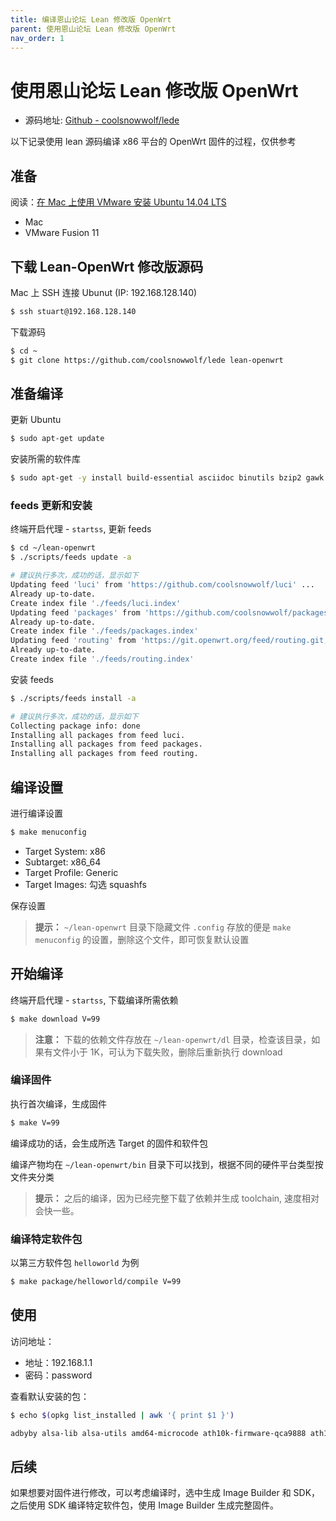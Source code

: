 ```yaml
---
title: 编译恩山论坛 Lean 修改版 OpenWrt
parent: 使用恩山论坛 Lean 修改版 OpenWrt
nav_order: 1
---
```


# 使用恩山论坛 Lean 修改版 OpenWrt

* 源码地址: [Github - coolsnowwolf/lede](https://github.com/coolsnowwolf/lede)

以下记录使用 lean 源码编译 x86 平台的 OpenWrt 固件的过程，仅供参考

## 准备

阅读：[在 Mac 上使用 VMware 安装 Ubuntu 14.04 LTS](https://stuarthua.github.io/oh-my-openwrt/mac-vmware-install-ubuntu.html)

* Mac
* VMware Fusion 11

## 下载 Lean-OpenWrt 修改版源码

Mac 上 SSH 连接 Ubunut (IP: 192.168.128.140)

```bash
$ ssh stuart@192.168.128.140
```

下载源码

```bash
$ cd ~
$ git clone https://github.com/coolsnowwolf/lede lean-openwrt
```

## 准备编译

更新 Ubuntu

```bash
$ sudo apt-get update
```

安装所需的软件库

```bash
$ sudo apt-get -y install build-essential asciidoc binutils bzip2 gawk gettext git libncurses5-dev libz-dev patch unzip zlib1g-dev lib32gcc1 libc6-dev-i386 subversion flex uglifyjs git-core gcc-multilib p7zip p7zip-full msmtp libssl-dev texinfo libglib2.0-dev xmlto qemu-utils upx libelf-dev autoconf automake libtool autopoint
```

### feeds 更新和安装

终端开启代理 - `startss`, 更新 feeds

```bash
$ cd ~/lean-openwrt
$ ./scripts/feeds update -a

# 建议执行多次，成功的话，显示如下
Updating feed 'luci' from 'https://github.com/coolsnowwolf/luci' ...
Already up-to-date.
Create index file './feeds/luci.index'
Updating feed 'packages' from 'https://github.com/coolsnowwolf/packages' ...
Already up-to-date.
Create index file './feeds/packages.index'
Updating feed 'routing' from 'https://git.openwrt.org/feed/routing.git;openwrt-18.06' ...
Already up-to-date.
Create index file './feeds/routing.index'
```

安装 feeds

```bash
$ ./scripts/feeds install -a

# 建议执行多次，成功的话，显示如下
Collecting package info: done
Installing all packages from feed luci.
Installing all packages from feed packages.
Installing all packages from feed routing.
```

## 编译设置

进行编译设置

```bash
$ make menuconfig
```

* Target System: x86
* Subtarget: x86_64
* Target Profile: Generic
* Target Images: 勾选 squashfs

保存设置

> **提示：** `~/lean-openwrt` 目录下隐藏文件 `.config` 存放的便是 `make menuconfig` 的设置，删除这个文件，即可恢复默认设置

## 开始编译

终端开启代理 - `startss`, 下载编译所需依赖

```bash
$ make download V=99
```

> **注意：** 下载的依赖文件存放在 `~/lean-openwrt/dl` 目录，检查该目录，如果有文件小于 1K，可认为下载失败，删除后重新执行 download

### 编译固件

执行首次编译，生成固件

```bash
$ make V=99
```

编译成功的话，会生成所选 Target 的固件和软件包

编译产物均在 `~/lean-openwrt/bin` 目录下可以找到，根据不同的硬件平台类型按文件夹分类

> **提示：** 之后的编译，因为已经完整下载了依赖并生成 toolchain, 速度相对会快一些。

### 编译特定软件包

以第三方软件包 `helloworld` 为例

```bash
$ make package/helloworld/compile V=99
```

## 使用

访问地址：

* 地址：192.168.1.1
* 密码：password

查看默认安装的包：

```bash
$ echo $(opkg list_installed | awk '{ print $1 }')

adbyby alsa-lib alsa-utils amd64-microcode ath10k-firmware-qca9888 ath10k-firmware-qca988x ath10k-firmware-qca9984 ath9k-htc-firmware autocore automount autosamba base-files bash bc block-mount bnx2-firmware brcmfmac-firmware-43602a1-pcie busybox ca-certificates coremark coreutils coreutils-base64 coreutils-nohup ddns-scripts ddns-scripts_aliyun default-settings dnsmasq-full dropbear e2fsprogs etherwake ethtool fdisk firewall fstools fwtool hostapd-common htop intel-microcode ip-full ipset iptables iptables-mod-conntrack-extra iptables-mod-fullconenat iptables-mod-ipopt iptables-mod-ipsec iptables-mod-tproxy iw iwinfo jshn jsonfilter kernel kmod-ac97 kmod-asn1-decoder kmod-ath kmod-ath10k kmod-ath5k kmod-ath9k kmod-ath9k-common kmod-ath9k-htc kmod-bnx2 kmod-bonding kmod-button-hotplug kmod-cfg80211 kmod-crypto-acompress kmod-crypto-aead kmod-crypto-authenc kmod-crypto-cbc kmod-crypto-crc32c kmod-crypto-deflate kmod-crypto-des kmod-crypto-ecb kmod-crypto-echainiv kmod-crypto-hash kmod-crypto-hmac kmod-crypto-iv kmod-crypto-manager kmod-crypto-md5 kmod-crypto-null kmod-crypto-pcompress kmod-crypto-rng kmod-crypto-sha1 kmod-crypto-sha256 kmod-crypto-wq kmod-e1000 kmod-e1000e kmod-fs-exfat kmod-fs-ext4 kmod-fs-vfat kmod-fuse kmod-gre kmod-hid kmod-hid-generic kmod-hwmon-core kmod-i2c-algo-bit kmod-i2c-core kmod-i40e kmod-i40evf kmod-ifb kmod-igb kmod-igbvf kmod-input-core kmod-input-evdev kmod-ip6tables kmod-ipsec kmod-ipsec4 kmod-ipsec6 kmod-ipt-conntrack kmod-ipt-conntrack-extra kmod-ipt-core kmod-ipt-fullconenat kmod-ipt-ipopt kmod-ipt-ipsec kmod-ipt-ipset kmod-ipt-nat kmod-ipt-offload kmod-ipt-raw kmod-ipt-tproxy kmod-iptunnel kmod-iptunnel4 kmod-iptunnel6 kmod-ixgbe kmod-lib-crc-ccitt kmod-lib-crc16 kmod-lib-textsearch kmod-lib-zlib-deflate kmod-lib-zlib-inflate kmod-libphy kmod-mac80211 kmod-mdio kmod-mii kmod-mppe kmod-nf-conntrack kmod-nf-conntrack-netlink kmod-nf-conntrack6 kmod-nf-flow kmod-nf-ipt kmod-nf-ipt6 kmod-nf-nat kmod-nf-nathelper kmod-nf-nathelper-extra kmod-nf-reject kmod-nf-reject6 kmod-nfnetlink kmod-nls-base kmod-nls-cp437 kmod-nls-iso8859-1 kmod-nls-utf8 kmod-pcnet32 kmod-phy-realtek kmod-ppp kmod-pppoe kmod-pppox kmod-pps kmod-ptp kmod-r8169 kmod-regmap-core kmod-rt2800-lib kmod-rt2800-usb kmod-rt2x00-lib kmod-rt2x00-usb kmod-sched-cake kmod-sched-core kmod-scsi-core kmod-slhc kmod-sound-core kmod-sound-hda-codec-realtek kmod-sound-hda-codec-via kmod-sound-hda-core kmod-sound-mpu401 kmod-sound-via82xx kmod-tcp-bbr kmod-tulip kmod-tun kmod-usb-audio kmod-usb-core kmod-usb-hid kmod-usb-net kmod-usb-net-asix kmod-usb-net-asix-ax88179 kmod-usb-net-rtl8150 kmod-usb-net-rtl8152 kmod-usb-printer kmod-usb-storage kmod-usb-storage-extras kmod-vmxnet3 libblkid libblobmsg-json libc libcares libcomerr libelf libev libext2fs libf2fs libfdisk libgcc libgmp libip4tc libip6tc libipset libiwinfo libiwinfo-lua libjson-c libjson-script liblua liblucihttp liblucihttp-lua libmbedtls libminiupnpc libmnl libnatpmp libncurses libnl-tiny libopenssl libpcre libpthread libreadline librt libsensors libsmartcols libsodium libss libstdcpp libsysfs libubox libubus libubus-lua libuci libuclient libustream-openssl libuuid libxtables lm-sensors logd lua luci luci-app-accesscontrol luci-app-adbyby-plus luci-app-arpbind luci-app-autoreboot luci-app-ddns luci-app-filetransfer luci-app-firewall luci-app-flowoffload luci-app-ipsec-vpnd luci-app-nlbwmon luci-app-pptp-server luci-app-ramfree luci-app-samba luci-app-sqm luci-app-ssr-plus luci-app-upnp luci-app-usb-printer luci-app-vlmcsd luci-app-vsftpd luci-app-wifischedule luci-app-wol luci-app-xlnetacc luci-app-zerotier luci-base luci-i18n-accesscontrol-zh-cn luci-i18n-adbyby-plus-zh-cn luci-i18n-arpbind-zh-cn luci-i18n-autoreboot-zh-cn luci-i18n-base-zh-cn luci-i18n-ddns-zh-cn luci-i18n-filetransfer-zh-cn luci-i18n-firewall-zh-cn luci-i18n-flowoffload-zh-cn luci-i18n-ipsec-vpnd-zh-cn luci-i18n-nlbwmon-zh-cn luci-i18n-pptp-server-zh-cn luci-i18n-ramfree-zh-cn luci-i18n-samba-zh-cn luci-i18n-upnp-zh-cn luci-i18n-usb-printer-zh-cn luci-i18n-vlmcsd-zh-cn luci-i18n-vsftpd-zh-cn luci-i18n-wifischedule-zh-cn luci-i18n-wol-zh-cn luci-i18n-zerotier-zh-cn luci-lib-fs luci-lib-ip luci-lib-jsonc luci-lib-nixio luci-mod-admin-full luci-proto-bonding luci-proto-ppp luci-theme-bootstrap miniupnpd mkf2fs mtd netifd nlbwmon ntfs-3g openssl-util openwrt-keyring opkg p910nd partx-utils pdnsd-alt ppp ppp-mod-pppoe pptpd procd proto-bonding r8169-firmware rpcd rpcd-mod-rrdns rt2800-usb-firmware samba36-server shadowsocks-libev-config shadowsocks-libev-ss-redir shadowsocksr-libev-alt shadowsocksr-libev-server shadowsocksr-libev-ssr-local shellsync sqm-scripts strongswan strongswan-charon strongswan-ipsec strongswan-minimal strongswan-mod-aes strongswan-mod-gmp strongswan-mod-hmac strongswan-mod-kernel-netlink strongswan-mod-nonce strongswan-mod-pubkey strongswan-mod-random strongswan-mod-sha1 strongswan-mod-socket-default strongswan-mod-stroke strongswan-mod-updown strongswan-mod-x509 strongswan-mod-xauth-generic strongswan-mod-xcbc sysfsutils tc terminfo ubox ubus ubusd uci uclient-fetch uhttpd uhttpd-mod-ubus usign v2ray vlmcsd vsftpd-alt wget wifischedule wireless-regdb wpad zerotier zlib
```

## 后续

如果想要对固件进行修改，可以考虑编译时，选中生成 Image Builder 和 SDK，之后使用 SDK 编译特定软件包，使用 Image Builder 生成完整固件。

